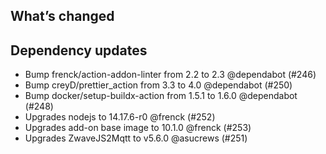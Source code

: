 ## What’s changed

##  Dependency updates

-  Bump frenck/action-addon-linter from 2.2 to 2.3 @dependabot (#246)
-  Bump creyD/prettier_action from 3.3 to 4.0 @dependabot (#250)
-  Bump docker/setup-buildx-action from 1.5.1 to 1.6.0 @dependabot (#248)
-  Upgrades nodejs to 14.17.6-r0 @frenck (#252)
-  Upgrades add-on base image to 10.1.0 @frenck (#253)
- Upgrades ZwaveJS2Mqtt to v5.6.0 @asucrews (#251)
